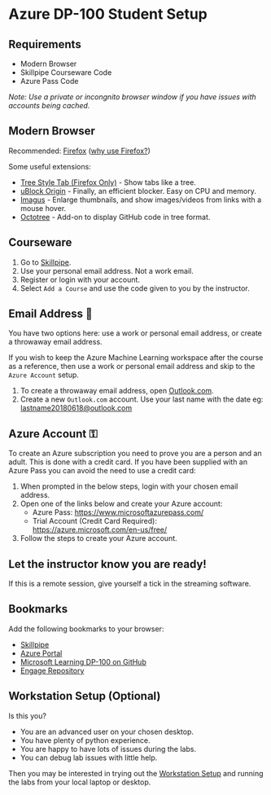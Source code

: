 # Azure DP-100 Student Setup

## Requirements

* Modern Browser
* Skillpipe Courseware Code
* Azure Pass Code

_Note: Use a private or incongnito browser window if you have issues with accounts being cached._ 

## Modern Browser

Recommended: [Firefox](https://www.mozilla.org/en-US/firefox/new/) ([why use Firefox?](/Internet/Firefox.md))

Some useful extensions:

* [Tree Style Tab (Firefox Only)](https://addons.mozilla.org/en-US/firefox/addon/tree-style-tab/) - Show tabs like a tree.
* [uBlock Origin](https://duckduckgo.com/?q=ublock+origin) - Finally, an efficient blocker. Easy on CPU and memory.
* [Imagus](https://duckduckgo.com/?q=imagus) - Enlarge thumbnails, and show images/videos from links with a mouse hover.
* [Octotree](https://www.octotree.io/) - Add-on to display GitHub code in tree format.

## Courseware

1. Go to [Skillpipe](https://skillpipe.com/).
1. Use your personal email address. Not a work email.
1. Register or login with your account.
1. Select `Add a Course` and use the code given to you by the instructor.

## Email Address 📧

You have two options here: use a work or personal email address, or create a throwaway email address.

If you wish to keep the Azure Machine Learning workspace after the course as a reference, then use a work or personal email address and skip to the `Azure Account` setup.

1. To create a throwaway email address, open [Outlook.com](https://outlook.live.com/owa/).
1. Create a new `Outlook.com` account. Use your last name with the date eg: lastname20180618@outlook.com

## Azure Account ⚿

To create an Azure subscription you need to prove you are a person and an adult. This is done with a credit card. If you have been supplied with an Azure Pass you can avoid the need to use a credit card:

1. When prompted in the below steps, login with your chosen email address.
1. Open one of the links below and create your Azure account:
   * Azure Pass: https://www.microsoftazurepass.com/
   * Trial Account (Credit Card Required): https://azure.microsoft.com/en-us/free/
1. Follow the steps to create your Azure account.

## Let the instructor know you are ready!

If this is a remote session, give yourself a tick in the streaming software.

## Bookmarks

Add the following bookmarks to your browser:

* [Skillpipe](https://skillpipe.com/en-GB/)
* [Azure Portal](https://portal.azure.com/)
* [Microsoft Learning DP-100 on GitHub](https://github.com/MicrosoftLearning/mslearn-dp100)
* [Engage Repository](https://github.com/DDLSTraining/Engage)

## Workstation Setup (Optional)

Is this you?

* You are an advanced user on your chosen desktop.
* You have plenty of python experience.
* You are happy to have lots of issues during the labs.
* You can debug lab issues with little help.

Then you may be interested in trying out the [Workstation Setup](Workstation-Setup.md) and running the labs from your local laptop or desktop.
